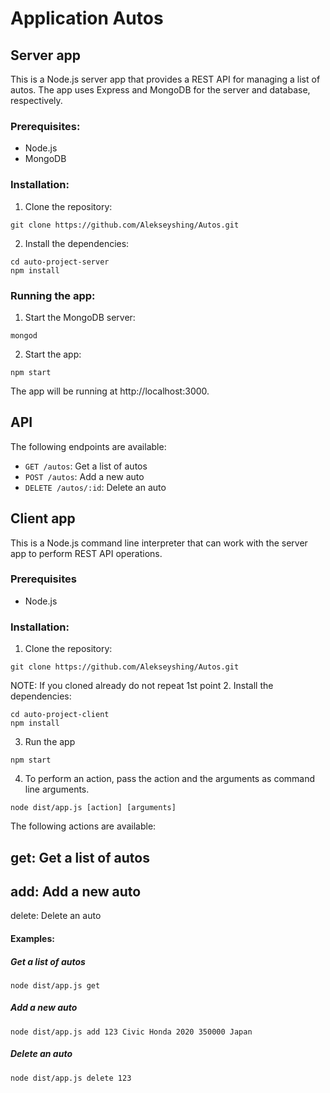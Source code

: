 # Application Autos

## Server app

This is a Node.js server app that provides a REST API for managing a list of autos. The app uses Express and MongoDB for the server and database, respectively.

### Prerequisites:
* Node.js
* MongoDB

### Installation:

1. Clone the repository:
```
git clone https://github.com/Alekseyshing/Autos.git
```
2. Install the dependencies:
```
cd auto-project-server
npm install
```

### Running the app:
1. Start the MongoDB server:
```
mongod
```
2. Start the app:
```
npm start
```

The app will be running at http://localhost:3000.

## API

The following endpoints are available:
* `GET /autos`: Get a list of autos
* `POST /autos`: Add a new auto
* `DELETE /autos/:id`: Delete an auto

## Client app 

This is a Node.js command line interpreter that can work with the server app to perform REST API operations.

### Prerequisites
* Node.js

### Installation: 
1. Clone the repository:
```
git clone https://github.com/Alekseyshing/Autos.git
```
NOTE: If you cloned already do not repeat 1st point 
2. Install the dependencies:
```
cd auto-project-client
npm install
```
3. Run the app 
```
npm start
```
4. To perform an action, pass the action and the arguments as command line arguments.
```
node dist/app.js [action] [arguments]
```
The following actions are available:

get: Get a list of autos
---
add: Add a new auto
---
delete: Delete an auto

#### Examples:
##### Get a list of autos
```
node dist/app.js get
```

##### Add a new auto
```
node dist/app.js add 123 Civic Honda 2020 350000 Japan
```

##### Delete an auto
```
node dist/app.js delete 123
```